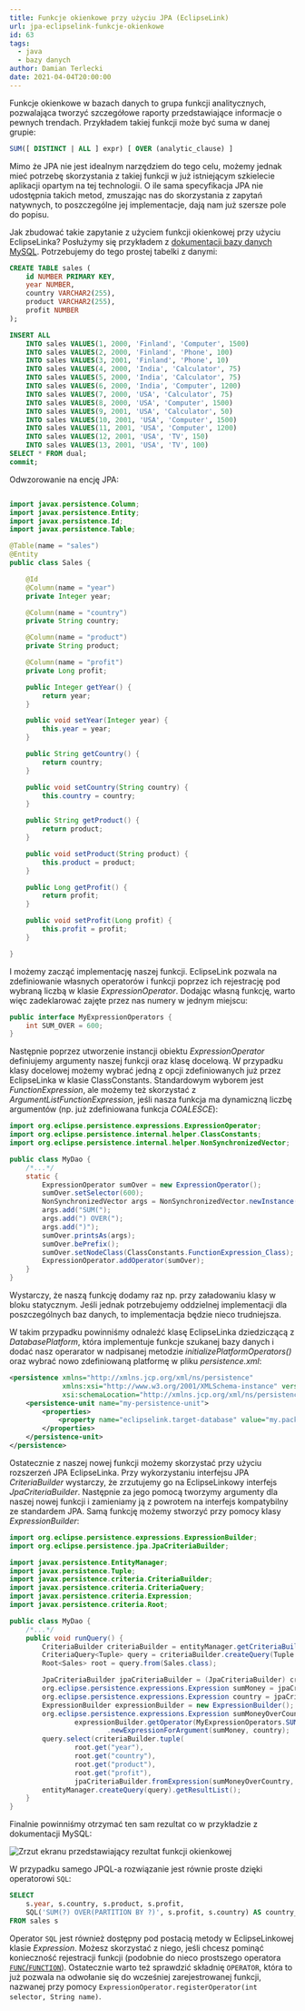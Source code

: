 ```yaml
---
title: Funkcje okienkowe przy użyciu JPA (EclipseLink)
url: jpa-eclipselink-funkcje-okienkowe
id: 63
tags:
  - java
  - bazy danych
author: Damian Terlecki
date: 2021-04-04T20:00:00
---
```


Funkcje okienkowe w bazach danych to grupa funkcji analitycznych, pozwalająca tworzyć szczegółowe raporty
przedstawiające informacje o pewnych trendach. Przykładem takiej funkcji może być suma w danej grupie:
```sql
SUM([ DISTINCT | ALL ] expr) [ OVER (analytic_clause) ] 
```
Mimo że JPA nie jest idealnym narzędziem do tego celu, możemy jednak mieć potrzebę skorzystania z takiej funkcji w już istniejącym szkielecie
aplikacji opartym na tej technologii. O ile sama specyfikacja JPA nie udostępnia takich metod,
zmuszając nas do skorzystania z zapytań natywnych, to poszczególne jej implementacje, dają
nam już szersze pole do popisu.

Jak zbudować takie zapytanie z użyciem funkcji okienkowej przy użyciu EclipseLinka? Posłużymy się przykładem
z [dokumentacji bazy danych MySQL](https://docs.oracle.com/cd/E17952_01/mysql-8.0-en/window-functions-usage.html).
Potrzebujemy do tego prostej tabelki z danymi:

```sql
CREATE TABLE sales (
    id NUMBER PRIMARY KEY,
    year NUMBER,
    country VARCHAR2(255),
    product VARCHAR2(255),
    profit NUMBER
);

INSERT ALL
    INTO sales VALUES(1, 2000, 'Finland', 'Computer', 1500)
    INTO sales VALUES(2, 2000, 'Finland', 'Phone', 100)
    INTO sales VALUES(3, 2001, 'Finland', 'Phone', 10)
    INTO sales VALUES(4, 2000, 'India', 'Calculator', 75)
    INTO sales VALUES(5, 2000, 'India', 'Calculator', 75)
    INTO sales VALUES(6, 2000, 'India', 'Computer', 1200)
    INTO sales VALUES(7, 2000, 'USA', 'Calculator', 75)
    INTO sales VALUES(8, 2000, 'USA', 'Computer', 1500)
    INTO sales VALUES(9, 2001, 'USA', 'Calculator', 50)
    INTO sales VALUES(10, 2001, 'USA', 'Computer', 1500)
    INTO sales VALUES(11, 2001, 'USA', 'Computer', 1200)
    INTO sales VALUES(12, 2001, 'USA', 'TV', 150)
    INTO sales VALUES(13, 2001, 'USA', 'TV', 100)
SELECT * FROM dual;
commit;
```

Odwzorowanie na encję JPA:

```java

import javax.persistence.Column;
import javax.persistence.Entity;
import javax.persistence.Id;
import javax.persistence.Table;

@Table(name = "sales")
@Entity
public class Sales {

    @Id
    @Column(name = "year")
    private Integer year;

    @Column(name = "country")
    private String country;

    @Column(name = "product")
    private String product;

    @Column(name = "profit")
    private Long profit;

    public Integer getYear() {
        return year;
    }

    public void setYear(Integer year) {
        this.year = year;
    }

    public String getCountry() {
        return country;
    }

    public void setCountry(String country) {
        this.country = country;
    }

    public String getProduct() {
        return product;
    }

    public void setProduct(String product) {
        this.product = product;
    }

    public Long getProfit() {
        return profit;
    }

    public void setProfit(Long profit) {
        this.profit = profit;
    }

}
```

I możemy zacząć implementację naszej funkcji. EclipseLink pozwala na zdefiniowanie własnych operatorów i funkcji poprzez ich rejestrację
pod wybraną liczbą w klasie *ExpressionOperator*. Dodając własną funkcję, warto więc zadeklarować zajęte przez nas numery w jednym miejscu:

```java
public interface MyExpressionOperators {
    int SUM_OVER = 600;
}
```

Następnie poprzez utworzenie instancji obiektu *ExpressionOperator* definiujemy argumenty naszej funkcji oraz klasę docelową.
W przypadku klasy docelowej możemy wybrać jedną z opcji zdefiniowanych już przez EclipseLinka w klasie ClassConstants.
Standardowym wyborem jest *FunctionExpression*, ale możemy też skorzystać z *ArgumentListFunctionExpression*, jeśli nasza funkcja
ma dynamiczną liczbę argumentów (np. już zdefiniowana funkcja *COALESCE*):

```java
import org.eclipse.persistence.expressions.ExpressionOperator;
import org.eclipse.persistence.internal.helper.ClassConstants;
import org.eclipse.persistence.internal.helper.NonSynchronizedVector;

public class MyDao {
    /*...*/
    static {
        ExpressionOperator sumOver = new ExpressionOperator();
        sumOver.setSelector(600);
        NonSynchronizedVector args = NonSynchronizedVector.newInstance();
        args.add("SUM(");
        args.add(") OVER(");
        args.add(")");
        sumOver.printsAs(args);
        sumOver.bePrefix();
        sumOver.setNodeClass(ClassConstants.FunctionExpression_Class);
        ExpressionOperator.addOperator(sumOver);
    }
}
```

Wystarczy, że naszą funkcję dodamy raz np. przy załadowaniu klasy w bloku statycznym. Jeśli jednak potrzebujemy oddzielnej implementacji
dla poszczególnych baz danych, to implementacja będzie nieco trudniejsza.

W takim przypadku powinniśmy odnaleźć klasę EclipseLinka
dziedziczącą z *DatabasePlatform*, która implementuje funkcje szukanej bazy danych i dodać nasz operarator w nadpisanej metodzie
*initializePlatformOperators()* oraz wybrać nowo zdefiniowaną platformę w pliku *persistence.xml*:

```xml
<persistence xmlns="http://xmlns.jcp.org/xml/ns/persistence"
             xmlns:xsi="http://www.w3.org/2001/XMLSchema-instance" version="2.2"
             xsi:schemaLocation="http://xmlns.jcp.org/xml/ns/persistence http://xmlns.jcp.org/xml/ns/persistence/persistence_2_2.xsd">
    <persistence-unit name="my-persistence-unit">
        <properties>
            <property name="eclipselink.target-database" value="my.package.Class"/>
        </properties>
    </persistence-unit>
</persistence>
```

Ostatecznie z naszej nowej funkcji możemy skorzystać przy użyciu rozszerzeń JPA EclipseLinka.
Przy wykorzystaniu interfejsu JPA *CriteriaBuilder* wystarczy, że zrzutujemy go na EclipseLinkowy interfejs *JpaCriteriaBuilder*.
Następnie za jego pomocą tworzymy argumenty dla naszej nowej funkcji i zamieniamy ją z powrotem na interfejs kompatybilny ze standardem JPA.
Samą funkcję możemy stworzyć przy pomocy klasy *ExpressionBuilder*:

```java
import org.eclipse.persistence.expressions.ExpressionBuilder;
import org.eclipse.persistence.jpa.JpaCriteriaBuilder;

import javax.persistence.EntityManager;
import javax.persistence.Tuple;
import javax.persistence.criteria.CriteriaBuilder;
import javax.persistence.criteria.CriteriaQuery;
import javax.persistence.criteria.Expression;
import javax.persistence.criteria.Root;

public class MyDao {
    /*...*/
    public void runQuery() {
        CriteriaBuilder criteriaBuilder = entityManager.getCriteriaBuilder();
        CriteriaQuery<Tuple> query = criteriaBuilder.createQuery(Tuple.class);
        Root<Sales> root = query.from(Sales.class);

        JpaCriteriaBuilder jpaCriteriaBuilder = (JpaCriteriaBuilder) criteriaBuilder;
        org.eclipse.persistence.expressions.Expression sumMoney = jpaCriteriaBuilder.toExpression(root.get("profit"));
        org.eclipse.persistence.expressions.Expression country = jpaCriteriaBuilder.toExpression(root.get("country"));
        ExpressionBuilder expressionBuilder = new ExpressionBuilder();
        org.eclipse.persistence.expressions.Expression sumMoneyOverCountry =
                expressionBuilder.getOperator(MyExpressionOperators.SUM_OVER)
                        .newExpressionForArgument(sumMoney, country);
        query.select(criteriaBuilder.tuple(
                root.get("year"),
                root.get("country"),
                root.get("product"),
                root.get("profit"),
                jpaCriteriaBuilder.fromExpression(sumMoneyOverCountry, Long.class)));
        entityManager.createQuery(query).getResultList();
    }
}
```

Finalnie powinniśmy otrzymać ten sam rezultat co w przykładzie z dokumentacji MySQL:

<img src="/img/hq/jpa-window-functions.png" alt="Zrzut ekranu przedstawiający rezultat funkcji okienkowej" title="EclipseLink – rezultat funkcji okienkowej">

W przypadku samego JPQL-a rozwiązanie jest równie proste dzięki operatorowi `SQL`:
```sql
SELECT
    s.year, s.country, s.product, s.profit,
    SQL('SUM(?) OVER(PARTITION BY ?)', s.profit, s.country) AS country_profit
FROM sales s
```

Operator `SQL` jest również dostępny pod postacią metody w EclipseLinkowej klasie *Expression*. Możesz skorzystać z niego, jeśli chcesz
pominąć konieczność rejestracji funkcji (podobnie do nieco prostszego operatora [`FUNC`/`FUNCTION`](https://www.eclipse.org/eclipselink/documentation/3.0/jpa/extensions/jpql.htm#CIHCCHIC)).
Ostatecznie warto też sprawdzić składnię `OPERATOR`, która to już pozwala na odwołanie się do wcześniej zarejestrowanej funkcji, nazwanej przy pomocy `ExpressionOperator.registerOperator(int selector, String name)`.